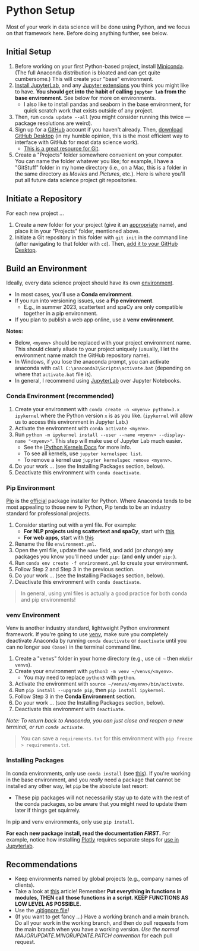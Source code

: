 # Python Setup

Most of your work in data science will be done using Python, and we focus on that framework here. Before doing anything further, see below.

## Initial Setup

1. Before working on your first Python-based project, install [Miniconda](https://docs.conda.io/en/latest/miniconda.html). (The full Anaconda distribution is bloated and can get quite cumbersome.) This will create your "base" environment.
2. [Install JupyterLab](https://jupyterlab.readthedocs.io/en/latest/getting_started/installation.html), and any [Jupyter extensions](./1_setup_jupyter.md) you think you might like to have. **You should get into the habit of calling `jupyter lab` from the base environment.** See below for more on environments.
   - I also like to install pandas and seaborn in the base environment, for quick scratch work that exists outside of any project.
3. Then, run `conda update --all` (you might consider running this twice — package resolutions are weird).
4. Sign up for a [GitHub](https://github.com/) account if you haven't already. Then, [download GitHub Desktop](https://desktop.github.com/) (in my humble opinion, this is the most efficient way to interface with GitHub for most data science work).
    - [This is a great resource for Git](https://www.atlassian.com/git/tutorials/setting-up-a-repository).
5. Create a "Projects" folder somewhere convenient on your computer. You can name the folder whatever you like; for example, I have a "GitStuff" folder in my home directory (i.e., on a Mac, this is a folder in the same directory as *Movies* and *Pictures*, etc.). Here is where you'll put all future data science project git repositories.

## Initiate a Repository

For each new project ...

1. Create a new folder for your project (give it an [appropriate](https://gravitydept.com/blog/devising-a-git-repository-naming-convention) name), and place it in your "Projects" folder, mentioned above.
2. Initiate a Git repository in this folder with `git init` in the command line (after navigating to that folder with `cd`). Then, [add it to your GitHub Desktop](https://docs.github.com/en/desktop/contributing-and-collaborating-using-github-desktop/adding-and-cloning-repositories/adding-a-repository-from-your-local-computer-to-github-desktop).

## Build an Environment

Ideally, every data science project should have its own [environment](https://docs.conda.io/projects/conda/en/latest/user-guide/tasks/manage-environments.html).

- In most cases, you'll use a **Conda environment**.
- If you run into versioning issues, use a **Pip environment**.
  - E.g., in summer 2023, scattertext and spaCy are only compatible together in a pip environment.
- If you plan to publish a web app online, use a **venv environment**.

**Notes:**
- Below, `<myenv>` should be replaced with your project environment name. This should clearly allude to your project uniquely (usually, I let the environment name match the GitHub repository name).
- In Windows, if you lose the anaconda prompt, you can activate anaconda with `call C:\anaconda3\Scripts\activate.bat` (depending on where that `activate.bat` file is).
- In general, I recommend using [JupyterLab](https://jupyterlab.readthedocs.io/en/stable/) over Jupyter Notebooks.

### Conda Environment (recommended)

1. Create your environment with `conda create -n <myenv> python=3.x ipykernel` where the Python version `x` is as you like. (`ipykernel` will allow us to access this environment in Jupyter Lab.)
2. Activate the environment with `conda activate <myenv>`.
3. Run `python -m ipykernel install --user --name <myenv> --display-name "<myenv>"`. This step will make use of Jupyter Lab much easier.
   - See the [IPython Kernels Docs](https://ipython.readthedocs.io/en/stable/install/kernel_install.html) for more info.
   - To see all kernels, use `jupyter kernelspec list`.
   - To remove a kernel use `jupyter kernelspec remove <myenv>`.
4. Do your work ... (see the Installing Packages section, below).
5. Deactivate this environment with `conda deactivate`.

### Pip Environment

[Pip](https://pip.pypa.io/en/stable/) is the [official](https://packaging.python.org/en/latest/guides/tool-recommendations/) package installer for Python. Where Anaconda tends to be most appealing to those new to Python, Pip tends to be an industry standard for professional projects.

1. Consider starting out with a yml file. For example:
   - **For NLP projects using scattertext and spaCy**, start with [this](https://github.com/leontoddjohnson/dstools/blob/main/envs/env_nlp.yml)
   - **For web apps**, start with [this](https://github.com/leontoddjohnson/dstools/blob/main/envs/env_app.yml)
2. Rename the file `environment.yml`.
3. Open the yml file, update the `name` field, and add (or change) any packages you know you'll need under `pip:` (and **only** under `pip:`).
4. Run `conda env create -f environment.yml` to create your environment.
5. Follow Step 2 and Step 3 in the previous section.
6. Do your work ... (see the Installing Packages section, below).
7. Deactivate this environment with `conda deactivate`.

> In general, using yml files is actually a good practice for both conda and pip environments!

### venv Environment

Venv is another industry standard, lightweight Python environment framework. If you're going to use [venv](https://docs.python.org/3/library/venv.html), make sure you completely deactivate Anaconda by running `conda deactivate` or `deactivate` until you can no longer see `(base)` in the terminal command line.

1. Create a "venvs" folder in your home directory (e.g., use `cd ~` then `mkdir venvs`).
2. Create your environment with `python3 -m venv ~/venvs/<myenv>`.
   - You may need to replace `python3` with `python`.
3. Activate the environment with `source ~/venvs/<myenv>/bin/activate`.
4. Run `pip install --upgrade pip`, then `pip install ipykernel`.
5. Follow Step 3 in the **Conda Environment** section.
6. Do your work ... (see the Installing Packages section, below).
7. Deactivate this environment with `deactivate`.

*Note: To return back to Anaconda, you can just close and reopen a new terminal, or run `conda activate`.*

> You can save a `requirements.txt` for this environment with `pip freeze > requirements.txt`.

### Installing Packages

In conda environments, only use `conda install` (see [this](https://www.anaconda.com/using-pip-in-a-conda-environment/)). If you're working in the base environment, and you *really* need a package that cannot be installed any other way, let `pip` be the absolute last resort:
- These pip packages will not necessarily stay up to date with the rest of the conda packages, so be aware that you might need to update them later if things get squirrely.

In pip and venv environments, only use `pip install`.

**For each new package install, read the documentation *FIRST*.** For example, notice how installing [Plotly](https://plot.ly/python/getting-started/#installation) requires separate steps for [use in Jupyterlab](https://plotly.com/python/getting-started/#jupyterlab-support).

## Recommendations

- Keep environments named by global projects (e.g., company names of clients).
- Take a look at [this](http://scipy-lectures.org/intro/language/reusing_code.html) article! Remember **Put everything in functions in modules, THEN call those functions in a script. KEEP FUNCTIONS AS LOW LEVEL AS POSSIBLE.**
- Use the [.gitignore file](https://www.atlassian.com/git/tutorials/saving-changes/gitignore)!
- (If you want to get fancy ...) Have a working branch and a main branch. Do all your work in the working branch, and then do pull requests from the main branch when you have a working version. *Use the normal MAJORUPDATE.MINORUPDATE.PATCH convention* for each pull request.